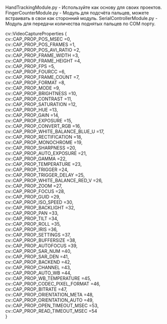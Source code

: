 HandTrackingModule.py - Используйте как основу для своих проектов.
FingerCounterModule.py - Модуль для подсчёта пальцев, можете встраивать в свои как сторонний модуль.
SerialControllerModule.py - Модуль для передачи количества поднятых пальцев по COM порту.

cv::VideoCaptureProperties {\
  cv::CAP_PROP_POS_MSEC =0,\
  cv::CAP_PROP_POS_FRAMES =1,\
  cv::CAP_PROP_POS_AVI_RATIO =2,\
  cv::CAP_PROP_FRAME_WIDTH =3,\
  cv::CAP_PROP_FRAME_HEIGHT =4,\
  cv::CAP_PROP_FPS =5,\
  cv::CAP_PROP_FOURCC =6,\
  cv::CAP_PROP_FRAME_COUNT =7,\
  cv::CAP_PROP_FORMAT =8,\
  cv::CAP_PROP_MODE =9,\
  cv::CAP_PROP_BRIGHTNESS =10,\
  cv::CAP_PROP_CONTRAST =11,\
  cv::CAP_PROP_SATURATION =12,\
  cv::CAP_PROP_HUE =13,\
  cv::CAP_PROP_GAIN =14,\
  cv::CAP_PROP_EXPOSURE =15,\
  cv::CAP_PROP_CONVERT_RGB =16,\
  cv::CAP_PROP_WHITE_BALANCE_BLUE_U =17,\
  cv::CAP_PROP_RECTIFICATION =18,\
  cv::CAP_PROP_MONOCHROME =19,\
  cv::CAP_PROP_SHARPNESS =20,\
  cv::CAP_PROP_AUTO_EXPOSURE =21,\
  cv::CAP_PROP_GAMMA =22,\
  cv::CAP_PROP_TEMPERATURE =23,\
  cv::CAP_PROP_TRIGGER =24,\
  cv::CAP_PROP_TRIGGER_DELAY =25,\
  cv::CAP_PROP_WHITE_BALANCE_RED_V =26,\
  cv::CAP_PROP_ZOOM =27,\
  cv::CAP_PROP_FOCUS =28,\
  cv::CAP_PROP_GUID =29,\
  cv::CAP_PROP_ISO_SPEED =30,\
  cv::CAP_PROP_BACKLIGHT =32,\
  cv::CAP_PROP_PAN =33,\
  cv::CAP_PROP_TILT =34,\
  cv::CAP_PROP_ROLL =35,\
  cv::CAP_PROP_IRIS =36,\
  cv::CAP_PROP_SETTINGS =37,\
  cv::CAP_PROP_BUFFERSIZE =38,\
  cv::CAP_PROP_AUTOFOCUS =39,\
  cv::CAP_PROP_SAR_NUM =40,\
  cv::CAP_PROP_SAR_DEN =41,\
  cv::CAP_PROP_BACKEND =42,\
  cv::CAP_PROP_CHANNEL =43,\
  cv::CAP_PROP_AUTO_WB =44,\
  cv::CAP_PROP_WB_TEMPERATURE =45,\
  cv::CAP_PROP_CODEC_PIXEL_FORMAT =46,\
  cv::CAP_PROP_BITRATE =47,\
  cv::CAP_PROP_ORIENTATION_META =48,\
  cv::CAP_PROP_ORIENTATION_AUTO =49,\
  cv::CAP_PROP_OPEN_TIMEOUT_MSEC =53,\
  cv::CAP_PROP_READ_TIMEOUT_MSEC =54\
}